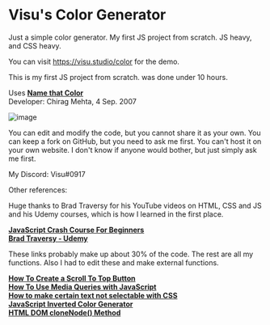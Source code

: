 # Visu's Color Generator
Just a simple color generator. My first JS project from scratch. JS heavy, and CSS heavy.

You can visit https://visu.studio/color for the demo.

This is my first JS project from scratch.  was done under 10 hours. 

Uses [**Name that Color**](https://chir.ag/projects/ntc/)  
Developer: Chirag Mehta, 4 Sep. 2007


![image](https://user-images.githubusercontent.com/30579752/115956110-a3693c80-a503-11eb-8077-09cd70245edd.png)


You can edit and modify the code, but you cannot share it as your own. You can keep a fork on GitHub, but you need to ask me first. You can't host it on your own website.
I don't know if anyone would bother, but just simply ask me first.

My Discord: Visu#0917

Other references: 

Huge thanks to Brad Traversy for his YouTube videos on HTML, CSS and JS and his Udemy courses, which is how I learned in the first place.  

[**JavaScript Crash Course For Beginners**](https://www.youtube.com/watch?v=hdI2bqOjy3c)  
[**Brad Traversy - Udemy**](https://www.udemy.com/user/brad-traversy/)  

These links probably make up about 30% of the code. The rest are all my functions. Also I had to edit these and make external functions.

[**How To Create a Scroll To Top Button**](https://www.w3schools.com/howto/howto_js_scroll_to_top.asp)  
[**How To Use Media Queries with JavaScript**](https://www.w3schools.com/howto/howto_js_media_queries.asp)  
[**How to make certain text not selectable with CSS**](https://stackoverflow.com/questions/6900124/how-to-make-certain-text-not-selectable-with-css)  
[**JavaScript Inverted Color Generator**](https://jsfiddle.net/salman/f9Re3/)  
[**HTML DOM cloneNode() Method**](https://www.w3schools.com/jsref/met_node_clonenode.asp)  
